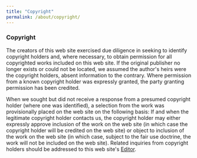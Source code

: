 ```yaml
---
title: "Copyright"
permalink: /about/copyright/
---
```


### Copyright

The creators of this web site exercised due diligence in seeking to identify copyright holders and, where necessary, to obtain permission for all copyrighted works included on this web site. If the original publisher no longer exists or could not be located, we assumed the author's heirs were the copyright holders, absent information to the contrary. Where permission from a known copyright holder was expressly granted, the party granting permission has been credited. 

When we sought but did not receive a response from a presumed copyright holder (where one was identified), a selection from the work was provisionally placed on the web site on the following basis: If and when the legitimate copyright holder contacts us, the copyright holder may either expressly approve inclusion of the work on the web site (in which case the copyright holder will be credited on the web site) or object to inclusion of the work on the web site (in which case, subject to the fair use doctrine, the work will not be included on the web site). Related inquiries from copyright holders should be addressed to this web site's [Editor]().